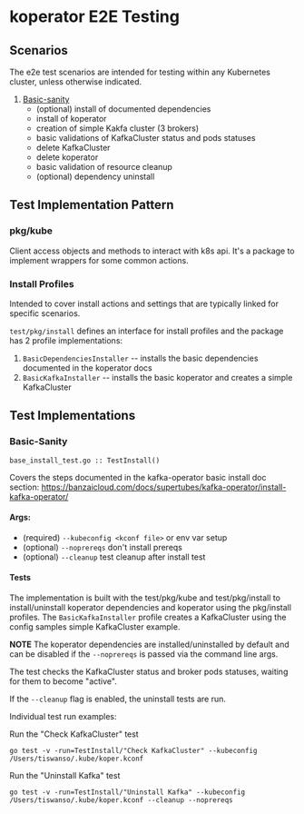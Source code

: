# koperator E2E Testing

## Scenarios

The e2e test scenarios are intended for testing within any Kubernetes cluster, unless otherwise indicated.

1. [Basic-sanity](#Basic-Sanity)
   - (optional) install of documented dependencies
   - install of koperator
   - creation of simple Kakfa cluster (3 brokers)
   - basic validations of KafkaCluster status and pods statuses
   - delete KafkaCluster
   - delete koperator
   - basic validation of resource cleanup
   - (optional) dependency uninstall

## Test Implementation Pattern

### pkg/kube

Client access objects and methods to interact with k8s api.  It's a package to implement wrappers for
some common actions.

### Install Profiles

Intended to cover install actions and settings that are typically linked for specific scenarios.

`test/pkg/install` defines an interface for install profiles and the package has 2 profile implementations:
1. `BasicDependenciesInstaller` -- installs the basic dependencies documented in the koperator docs
2. `BasicKafkaInstaller` -- installs the basic koperator and creates a simple KafkaCluster

## Test Implementations

### Basic-Sanity

`base_install_test.go :: TestInstall()`

Covers the steps documented in the kafka-operator basic install doc section:
https://banzaicloud.com/docs/supertubes/kafka-operator/install-kafka-operator/

#### Args:
- (required) `--kubeconfig <kconf file>` or env var setup
- (optional) `--noprereqs` don't install prereqs
- (optional) `--cleanup` test cleanup after install test

#### Tests

The implementation is built with the test/pkg/kube and test/pkg/install to install/uninstall
koperator dependencies and koperator using the pkg/install profiles.  The `BasicKafkaInstaller` profile
creates a KafkaCluster using the config samples simple KafkaCluster example.

**NOTE** The koperator dependencies are installed/uninstalled by default and can be disabled if the
`--noprereqs` is passed via the command line args.

The test checks the KafkaCluster status and broker pods statuses, waiting for them to become "active".

If the `--cleanup` flag is enabled, the uninstall tests are run.

Individual test run examples:

Run the "Check KafkaCluster" test
```
go test -v -run=TestInstall/"Check KafkaCluster" --kubeconfig /Users/tiswanso/.kube/koper.kconf
```

Run the "Uninstall Kafka" test
```
go test -v -run=TestInstall/"Uninstall Kafka" --kubeconfig /Users/tiswanso/.kube/koper.kconf --cleanup --noprereqs
```

